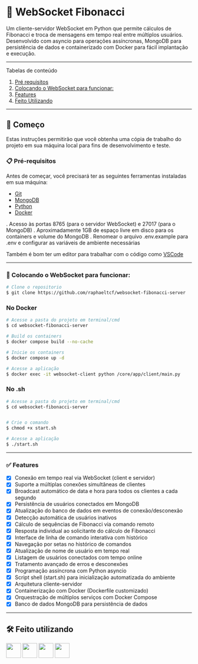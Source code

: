 # 🧦 WebSocket Fibonacci

Um cliente-servidor WebSocket em Python que permite cálculos de Fibonacci e troca de mensagens em tempo real entre múltiplos usuários. Desenvolvido com asyncio para operações assíncronas, MongoDB para persistência de dados e containerizado com Docker para fácil implantação e execução.

*******
Tabelas de conteúdo 
 1. [Pré requisitos](#prerequisitos)
 2. [Colocando o WebSocket para funcionar:](#funcionando)
 3. [Features](#features)
 4. [Feito Utilizando](#built)


*******
<div id='prerequisitos'/>  

## 🚀 Começo

Estas instruções permitirão que você obtenha uma cópia de trabalho do projeto em sua máquina local para fins de desenvolvimento e teste.

### 📋 Pré-requisitos

Antes de começar, você precisará ter as seguintes ferramentas instaladas em sua máquina:
- [Git](https://git-scm.com)
- [MongoDB](https://www.mongodb.com/)
- [Python](https://www.python.org/) 
- [Docker](https://www.docker.com/)

. Acesso às portas 8765 (para o servidor WebSocket) e 27017 (para o MongoDB)
. Aproximadamente 1GB de espaço livre em disco para os containers e volume do MongoDB
. Renomear o arquivo .env.example para .env e configurar as variáveis de ambiente necessárias

Também é bom ter um editor para trabalhar com o código como [VSCode](https://code.visualstudio.com/)

*******
<div id='funcionando'/>  

### 🎲 Colocando o WebSocket para funcionar:

```bash
# Clone o repositorio
$ git clone https://github.com/raphaeltcf/websocket-fibonacci-server
```

### No Docker
```bash
# Acesse a pasta do projeto em terminal/cmd
$ cd websocket-fibonacci-server

# Build os containers
$ docker compose build --no-cache     

# Inicie os containers 
$ docker compose up -d          

# Acesse a aplicação 
$ docker exec -it websocket-client python /core/app/client/main.py  


```
### No .sh

```bash
# Acesse a pasta do projeto em terminal/cmd
$ cd websocket-fibonacci-server


# Crie o comando 
$ chmod +x start.sh  

# Acesse a aplicação
$ ./start.sh                            

```

*******
<div id='features'/>  

### ✅ Features

- [x] Conexão em tempo real via WebSocket (client e servidor)
- [x] Suporte a múltiplas conexões simultâneas de clientes
- [x] Broadcast automático de data e hora para todos os clientes a cada segundo
- [x] Persistência de usuários conectados em MongoDB
- [x] Atualização do banco de dados em eventos de conexão/desconexão
- [x] Detecção automática de usuários inativos
- [x] Cálculo de sequências de Fibonacci via comando remoto
- [x] Resposta individual ao solicitante do cálculo de Fibonacci
- [x] Interface de linha de comando interativa com histórico
- [x] Navegação por setas no histórico de comandos
- [x] Atualização de nome de usuário em tempo real
- [x] Listagem de usuários conectados com tempo online
- [x] Tratamento avançado de erros e desconexões
- [x] Programação assíncrona com Python asyncio
- [x] Script shell (start.sh) para inicialização automatizada do ambiente
- [x] Arquitetura cliente-servidor
- [x] Containerização com Docker (Dockerfile customizado)
- [x] Orquestração de múltiplos serviços com Docker Compose
- [x] Banco de dados MongoDB para persistência de dados
 
*******
<div id='built'/>  

## 🛠️ Feito utilizando
<img src="https://icongr.am/devicon/python-original.svg?size=128&color=currentColor" width="40" height="40" /> <img src="https://icongr.am/devicon/mongodb-original.svg?size=128&color=currentColor" width="40" height="40" /> <img src="https://icongr.am/devicon/git-original.svg?size=128&color=currentColor" width="40" height="40" /> <img src="https://icongr.am/devicon/docker-original.svg?size=128&color=currentColor" width="40" height="40" /> 
          
          

